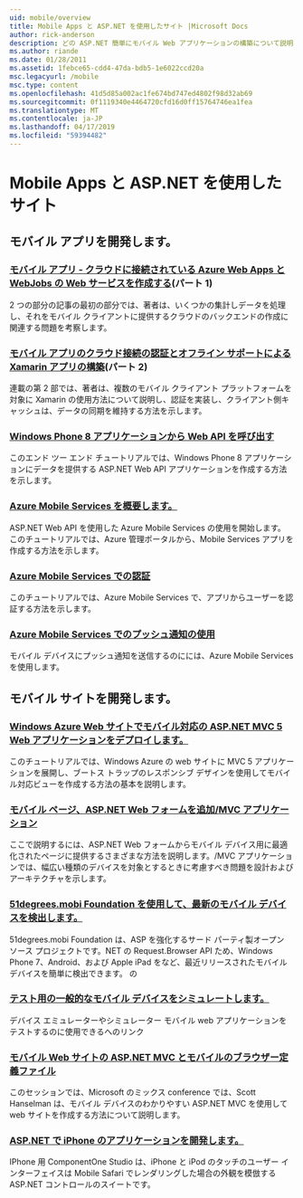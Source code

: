 ```yaml
---
uid: mobile/overview
title: Mobile Apps と ASP.NET を使用したサイト |Microsoft Docs
author: rick-anderson
description: どの ASP.NET 簡単にモバイル Web アプリケーションの構築について説明します。
ms.author: riande
ms.date: 01/28/2011
ms.assetid: 1febce65-cdd4-47da-bdb5-1e6022ccd20a
msc.legacyurl: /mobile
msc.type: content
ms.openlocfilehash: 41d5d85a002ac1fe674bd747ed4802f98d32ab69
ms.sourcegitcommit: 0f1119340e4464720cfd16d0ff15764746ea1fea
ms.translationtype: MT
ms.contentlocale: ja-JP
ms.lasthandoff: 04/17/2019
ms.locfileid: "59394482"
---
```

# <a name="mobile-apps--sites-with-aspnet"></a>Mobile Apps と ASP.NET を使用したサイト

## <a name="develop-mobile-apps"></a>モバイル アプリを開発します。


### <a name="cloud-connected-mobile-apps---create-a-web-service-with-azure-web-apps-and-webjobshttpsmsdnmicrosoftcommagazinemt185572part-1"></a>[モバイル アプリ - クラウドに接続されている Azure Web Apps と WebJobs の Web サービスを作成する](https://msdn.microsoft.com/magazine/mt185572)(パート 1)

2 つの部分の記事の最初の部分では、著者は、いくつかの集計しデータを処理し、それをモバイル クライアントに提供するクラウドのバックエンドの作成に関連する問題を考察します。


### <a name="cloud-connected-mobile-apps---build-a-xamarin-app-with-authentication-and-offline-supporthttpsmsdnmicrosoftcommagazinemt422581aspxpart-2"></a>[モバイル アプリのクラウド接続の認証とオフライン サポートによる Xamarin アプリの構築](https://msdn.microsoft.com/magazine/mt422581.aspx)(パート 2)

連載の第 2 部では、著者は、複数のモバイル クライアント プラットフォームを対象に Xamarin の使用方法について説明し、認証を実装し、クライアント側キャッシュは、データの同期を維持する方法を示します。


### <a name="calling-web-api-from-a-windows-phone-8-applicationweb-apioverviewmobile-clientscalling-web-api-from-a-windows-phone-8-applicationmd"></a>[Windows Phone 8 アプリケーションから Web API を呼び出す](../web-api/overview/mobile-clients/calling-web-api-from-a-windows-phone-8-application.md)

このエンド ツー エンド チュートリアルでは、Windows Phone 8 アプリケーションにデータを提供する ASP.NET Web API アプリケーションを作成する方法を示します。


### <a name="get-started-with-azure-mobile-serviceshttpsazuremicrosoftcomdocumentationarticlesmobile-services-dotnet-backend-windows-store-dotnet-get-startedwtmcidzumoaspnet"></a>[Azure Mobile Services を概要します。](https://azure.microsoft.com/documentation/articles/mobile-services-dotnet-backend-windows-store-dotnet-get-started?WT.mc_id=zumo_aspnet)

ASP.NET Web API を使用した Azure Mobile Services の使用を開始します。 このチュートリアルでは、Azure 管理ポータルから、Mobile Services アプリを作成する方法を示します。


### <a name="authentication-in-azure-mobile-serviceshttpsazuremicrosoftcomdocumentationarticlesmobile-services-dotnet-backend-windows-store-dotnet-get-started-userswtmcidzumoaspnet"></a>[Azure Mobile Services での認証](https://azure.microsoft.com/documentation/articles/mobile-services-dotnet-backend-windows-store-dotnet-get-started-users/?WT.mc_id=zumo_aspnet)

このチュートリアルでは、Azure Mobile Services で、アプリからユーザーを認証する方法を示します。


### <a name="using-push-notifications-in-azure-mobile-serviceshttpsazuremicrosoftcomdocumentationarticlesmobile-services-dotnet-backend-windows-store-dotnet-get-started-pushwtmcidzumoaspnet"></a>[Azure Mobile Services でのプッシュ通知の使用](https://azure.microsoft.com/documentation/articles/mobile-services-dotnet-backend-windows-store-dotnet-get-started-push/?WT.mc_id=zumo_aspnet)

モバイル デバイスにプッシュ通知を送信するのにには、Azure Mobile Services を使用します。


## <a name="develop-mobile-sites"></a>モバイル サイトを開発します。


### <a name="deploy-an-mobile-friendly-aspnet-mvc-5-web-application-on-windows-azure-web-siteshttpsdocsmicrosoftcomazureapp-service-webweb-sites-dotnet-deploy-aspnet-mvc-mobile-app"></a>[Windows Azure Web サイトでモバイル対応の ASP.NET MVC 5 Web アプリケーションをデプロイします。](https://docs.microsoft.com/azure/app-service-web/web-sites-dotnet-deploy-aspnet-mvc-mobile-app)

このチュートリアルでは、Windows Azure の web サイトに MVC 5 アプリケーションを展開し、ブートス トラップのレスポンシブ デザインを使用してモバイル対応ビューを作成する方法の基本を説明します。


### <a name="add-mobile-pages-to-your-aspnet-web-forms--mvc-applicationwhitepapersadd-mobile-pages-to-your-aspnet-web-forms-mvc-applicationmd"></a>[モバイル ページ、ASP.NET Web フォームを追加/MVC アプリケーション](../whitepapers/add-mobile-pages-to-your-aspnet-web-forms-mvc-application.md)

ここで説明するには、ASP.NET Web フォームからモバイル デバイス用に最適化されたページに提供するさまざまな方法を説明します。/MVC アプリケーションでは、幅広い種類のデバイスを対象とするときに考慮すべき問題を設計およびアーキテクチャを示します。


### <a name="detect-the-latest-mobile-devices-using-51degreesmobi-foundationhttpsgithubcom51degreesdotnet-device-detection"></a>[51degrees.mobi Foundation を使用して、最新のモバイル デバイスを検出します。](https://github.com/51Degrees/dotNET-Device-Detection)

51degrees.mobi Foundation は、ASP を強化するサード パーティ製オープン ソース プロジェクトです。NET の Request.Browser API ため、Windows Phone 7、Android、および Apple iPad をなど、最近リリースされたモバイル デバイスを簡単に検出できます。 の


### <a name="simulate-popular-mobile-devices-for-testingdevice-simulatorsmd"></a>[テスト用の一般的なモバイル デバイスをシミュレートします。](device-simulators.md)

デバイス エミュレーターやシミュレーター モバイル web アプリケーションをテストするのに使用できるへのリンク


### <a name="mobile-web-sites-with-aspnet-mvc-and-the-mobile-browser-definition-filehttpwwwhanselmancomblogmixmobilewebsiteswithaspnetmvcandthemobilebrowserdefinitionfileaspx"></a>[モバイル Web サイトの ASP.NET MVC とモバイルのブラウザー定義ファイル](http://www.hanselman.com/blog/MixMobileWebSitesWithASPNETMVCAndTheMobileBrowserDefinitionFile.aspx)

このセッションでは、Microsoft のミックス conference では、Scott Hanselman は、モバイル デバイスのわかりやすい ASP.NET MVC を使用して web サイトを作成する方法について説明します。


### <a name="develop-iphone-applications-with-aspnethttplabscomponentonecomiphone"></a>[ASP.NET で iPhone のアプリケーションを開発します。](http://labs.componentone.com/iPhone/)

IPhone 用 ComponentOne Studio は、iPhone と iPod のタッチのユーザー インターフェイスは Mobile Safari でレンダリングした場合の外観を模倣する ASP.NET コントロールのスイートです。
